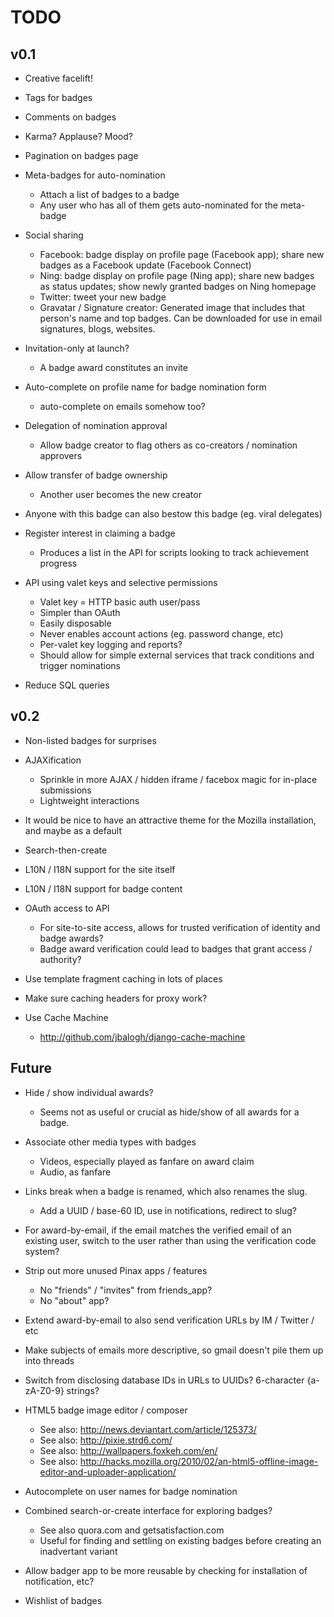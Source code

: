 # TODO

## v0.1

* Creative facelift!

* Tags for badges

* Comments on badges

* Karma? Applause? Mood?

* Pagination on badges page

* Meta-badges for auto-nomination
    * Attach a list of badges to a badge
    * Any user who has all of them gets auto-nominated for the meta-badge

* Social sharing
    * Facebook: badge display on profile page (Facebook app); share new badges as a Facebook update (Facebook Connect)
    * Ning: badge display on profile page (Ning app); share new badges as status updates; show newly granted badges on Ning homepage
    * Twitter: tweet your new badge
    * Gravatar / Signature creator: Generated image that includes that person's name and top badges. Can be downloaded for use in email signatures, blogs, websites.

* Invitation-only at launch?
    * A badge award constitutes an invite

* Auto-complete on profile name for badge nomination form
    * auto-complete on emails somehow too?

* Delegation of nomination approval
    * Allow badge creator to flag others as co-creators / nomination approvers

* Allow transfer of badge ownership
    * Another user becomes the new creator

* Anyone with this badge can also bestow this badge (eg. viral delegates)

* Register interest in claiming a badge
    * Produces a list in the API for scripts looking to track achievement progress

* API using valet keys and selective permissions
    * Valet key = HTTP basic auth user/pass
    * Simpler than OAuth
    * Easily disposable
    * Never enables account actions (eg. password change, etc)
    * Per-valet key logging and reports?
    * Should allow for simple external services that track conditions and trigger nominations

* Reduce SQL queries

## v0.2

* Non-listed badges for surprises

* AJAXification
    * Sprinkle in more AJAX / hidden iframe / facebox magic for in-place submissions
    * Lightweight interactions

* It would be nice to have an attractive theme for the Mozilla installation, and maybe as a default

* Search-then-create

* L10N / I18N support for the site itself

* L10N / I18N support for badge content

* OAuth access to API
    * For site-to-site access, allows for trusted verification of identity and badge awards?
    * Badge award verification could lead to badges that grant access / authority?

* Use template fragment caching in lots of places

* Make sure caching headers for proxy work?

* Use Cache Machine
    * <http://github.com/jbalogh/django-cache-machine>

## Future

* Hide / show individual awards?
    * Seems not as useful or crucial as hide/show of all awards for a badge.

* Associate other media types with badges
    * Videos, especially played as fanfare on award claim
    * Audio, as fanfare

* Links break when a badge is renamed, which also renames the slug.
    * Add a UUID / base-60 ID, use in notifications, redirect to slug?

* For award-by-email, if the email matches the verified email of an existing user, switch to the user rather than using the verification code system?

* Strip out more unused Pinax apps / features
    * No "friends" / "invites" from friends_app?
    * No "about" app?

* Extend award-by-email to also send verification URLs by IM / Twitter / etc

* Make subjects of emails more descriptive, so gmail doesn't pile them up into threads

* Switch from disclosing database IDs in URLs to UUIDs? 6-character {a-zA-Z0-9} strings?

* HTML5 badge image editor / composer
    * See also: http://news.deviantart.com/article/125373/
    * See also: http://pixie.strd6.com/
    * See also: http://wallpapers.foxkeh.com/en/
    * See also: http://hacks.mozilla.org/2010/02/an-html5-offline-image-editor-and-uploader-application/

* Autocomplete on user names for badge nomination

* Combined search-or-create interface for exploring badges?
    * See also quora.com and getsatisfaction.com
    * Useful for finding and settling on existing badges before creating an inadvertant variant

* Allow badger app to be more reusable by checking for installation of notification, etc?

* Wishlist of badges
